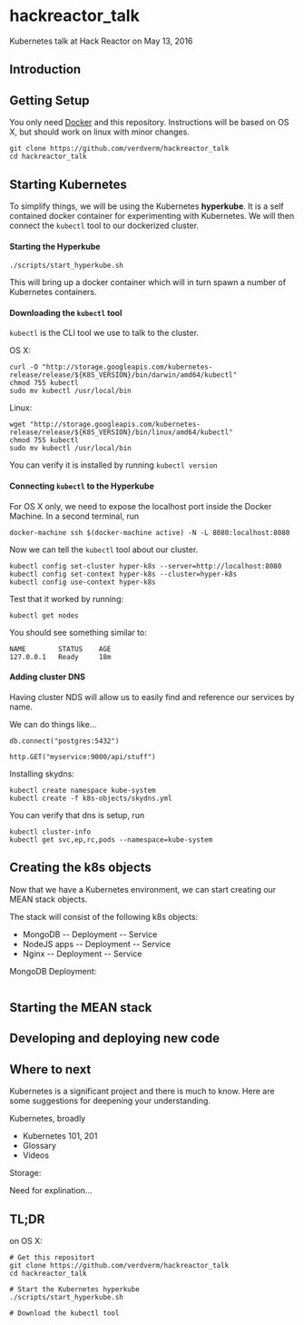 # hackreactor_talk
Kubernetes talk at Hack Reactor on May 13, 2016


## Introduction


## Getting Setup

You only need [Docker](www.docker.com) and this repository.
Instructions will be based on OS X, but should work on linux with minor changes.

```
git clone https://github.com/verdverm/hackreactor_talk
cd hackreactor_talk
```


## Starting Kubernetes

To simplify things, we will be using the Kubernetes **hyperkube**.
It is a self contained docker container for experimenting with Kubernetes.
We will then connect the `kubectl` tool to our dockerized cluster.

#### Starting the Hyperkube

```
./scripts/start_hyperkube.sh
```

This will bring up a docker container 
which will in turn spawn a number of
Kubernetes containers.

#### Downloading the `kubectl` tool

`kubectl` is the CLI tool we use to talk to the cluster.

OS X:

```
curl -O "http://storage.googleapis.com/kubernetes-release/release/${K8S_VERSION}/bin/darwin/amd64/kubectl"
chmod 755 kubectl
sudo mv kubectl /usr/local/bin
```

Linux:

```
wget "http://storage.googleapis.com/kubernetes-release/release/${K8S_VERSION}/bin/linux/amd64/kubectl"
chmod 755 kubectl
sudo mv kubectl /usr/local/bin
```

You can verify it is installed by running `kubectl version`



#### Connecting `kubectl` to the Hyperkube


For OS X only, we need to expose the localhost port inside the Docker Machine.
In a second terminal, run

```
docker-machine ssh $(docker-machine active) -N -L 8080:localhost:8080
```

Now we can tell the `kubectl` tool about our cluster.

```
kubectl config set-cluster hyper-k8s --server=http://localhost:8080
kubectl config set-context hyper-k8s --cluster=hyper-k8s
kubectl config use-context hyper-k8s
```

Test that it worked by running:

```
kubectl get nodes
```

You should see something similar to:

```
NAME        STATUS    AGE
127.0.0.1   Ready     18m
```

#### Adding cluster DNS

Having cluster NDS will allow us to easily find
and reference our services by name.

We can do things like...

```
db.connect("postgres:5432")

http.GET("myservice:9000/api/stuff")
```

Installing skydns:

```
kubectl create namespace kube-system
kubectl create -f k8s-objects/skydns.yml
```

You can verify that dns is setup, run

```
kubectl cluster-info
kubectl get svc,ep,rc,pods --namespace=kube-system
```



## Creating the k8s objects

Now that we have a Kubernetes environment,
we can start creating our MEAN stack objects.

The stack will consist of the following k8s objects:

- MongoDB
  -- Deployment
  -- Service
- NodeJS apps
  -- Deployment
  -- Service
- Nginx
  -- Deployment
  -- Service


MongoDB Deployment:

```
```






## Starting the MEAN stack






## Developing and deploying new code






## Where to next

Kubernetes is a significant project and there is much to know.
Here are some suggestions for deepening your understanding.


Kubernetes, broadly

- Kubernetes 101, 201
- Glossary
- Videos

Storage: 

Need for explination...






## TL;DR

on OS X:

```
# Get this repositort
git clone https://github.com/verdverm/hackreactor_talk
cd hackreactor_talk

# Start the Kubernetes hyperkube
./scripts/start_hyperkube.sh

# Download the kubectl tool




```


